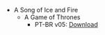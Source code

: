 - A Song of Ice and Fire
    - A Game of Thrones
        - PT-BR v05: [Download](https://www.mediafire.com/file/4bbop8sc1vlicw3)